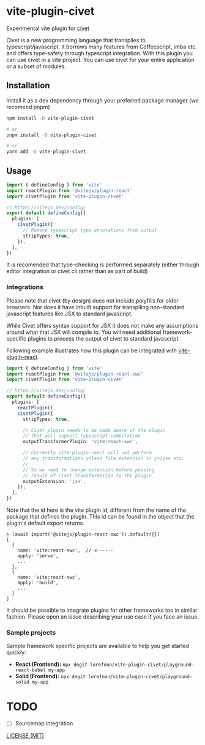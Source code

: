 # vite-plugin-civet

Experimental vite plugin for [civet](https://github.com/DanielXMoore/Civet)

Civet is a new programming language that transpiles to typescript/javascript. It borrows many features from Coffeescript, imba etc. and offers type-safety through typescript integration. With this plugin you can use civet in a vite project. You can use civet for your entire application or a subset of modules.

## Installation

Install it as a dev dependency through your preferred package manager (we recomend pnpm)

```bash
npm install -D vite-plugin-civet

# or
pnpm install -D vite-plugin-civet

# or
yarn add -D vite-plugin-civet
```

## Usage

```ts
import { defineConfig } from 'vite'
import reactPlugin from '@vitejs/plugin-react'
import civetPlugin from 'vite-plugin-civet'

// https://vitejs.dev/config/
export default defineConfig({
  plugins: [
    civetPlugin({
      // Remove typescript type annotations from output
      stripTypes: true,
    }),
  ],
})
```

It is recomended that type-checking is performed separately (either through editor integration or civet cli rather than as part of build)

### Integrations

Please note that civet (by design) does not include polyfills for older browsers. Nor does it have inbuilt support for transpiling non-standard javascript features like JSX to standard javascript.

While Civet offers syntax support for JSX it does not make any assumptions around what that JSX will compile to. You will need additional framework-specific plugins to process the output of civet to standard javascript.

Following example illustrates how this plugin can be integrated with [vite-plugin-react](https://github.com/vitejs/vite-plugin-react-swc).

```ts
import { defineConfig } from 'vite'
import reactPlugin from '@vitejs/plugin-react-swc'
import civetPlugin from 'vite-plugin-civet'

// https://vitejs.dev/config/
export default defineConfig({
  plugins: [
    reactPlugin(),
    civetPlugin({
      stripTypes: true,

      // Civet plugin needs to be made aware of the plugin
      // that will support typescript compilation
      outputTransformerPlugin: 'vite:react-swc',

      // Currently vite-plugin-react will not perform
      // any transformations unless file extension is js/jsx etc.
      //
      // So we need to change extension before passing
      // result of civet transformation to the plugin
      outputExtension: 'jsx',
    }),
  ],
})
```

Note that the id here is the vite plugin id, different from the name of the package that defines the plugin. This id can be found in the object that the plugin's default export returns.

```
> (await import('@vitejs/plugin-react-swc')).default({})
[
  {
    name: 'vite:react-swc',  // <------
    apply: 'serve',
    ...
  },
  {
    name: 'vite:react-swc',
    apply: 'build',
    ...
  }
]
```

It should be possible to integrate plugins for other frameworks too in similar fashion. Please open an issue describing your use case if you face an issue.

### Sample projects

Sample framework specific projects are available to help you get started quickly:

- **React (Frontend):** `npx degit lorefnon/vite-plugin-civet/playground-react-babel my-app`
- **Solid (Frontend):** `npx degit lorefnon/vite-plugin-civet/playground-solid my-app`

# TODO

- [ ] Sourcemap integration

[LICENSE (MIT)](/LICENSE)
